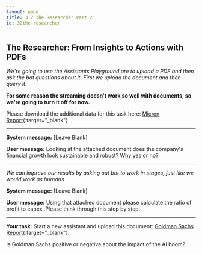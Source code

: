 ```yaml
---
layout: page
title: 3.2 The Researcher Part 2
id: 32the-researcher
---
```


## The Researcher: From Insights to Actions with PDFs

*We're going to use the Assistants Playground are to upload a PDF and then ask the bot questions about it. First we upload the document and then query it.*

**For some reason the streaming doesn't work so well with documents, so we're going to turn it off for now.**

Please download the additional data for this task here: [Micron Report](../../files/Micron%20Technology,%20Inc.%20Reports%20Results%20for%20the%20Fourth%20Quarter%20and%20Full%20Year%20of%20Fiscal%202024.pdf){:target="_blank"}

-------------

**System message:** [Leave Blank]

**User message:** Looking at the attached document does the company's financial growth look sustainable and robust? Why yes or no?

--------------

*We can improve our results by asking out bot to work in stages, just like we would work as humans*

**System message:** [Leave Blank]

**User message:** Using that attached document please calculate the ratio of profit to capex. Please think through this step by step.

--------------

**Your task:** Start a new assistant and upload this document: [Goldman Sachs Report](../../files/Goldman%20Sach%20AI%20Report%202024.pdf){:target="_blank"}. 

Is Goldman Sachs positive or negative about the impact of the AI boom? 